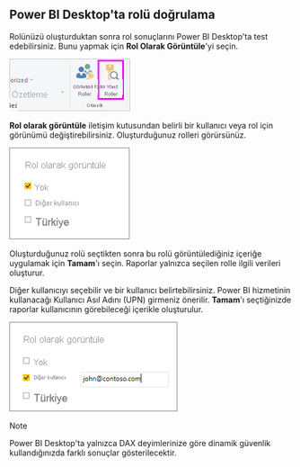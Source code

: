 ## <a name="validating-the-role-within-power-bi-desktop"></a>Power BI Desktop'ta rolü doğrulama
Rolünüzü oluşturduktan sonra rol sonuçlarını Power BI Desktop'ta test edebilirsiniz. Bunu yapmak için **Rol Olarak Görüntüle**'yi seçin.

![](./media/rls-desktop-view-as-roles/powerbi-desktop-rls-view-as-roles.png)

**Rol olarak görüntüle** iletişim kutusundan belirli bir kullanıcı veya rol için görünümü değiştirebilirsiniz. Oluşturduğunuz rolleri görürsünüz.

![](./media/rls-desktop-view-as-roles/powerbi-desktop-rls-view-as-roles-dialog.png)

Oluşturduğunuz rolü seçtikten sonra bu rolü görüntülediğiniz içeriğe uygulamak için **Tamam**'ı seçin. Raporlar yalnızca seçilen rolle ilgili verileri oluşturur.

Diğer kullanıcıyı seçebilir ve bir kullanıcı belirtebilirsiniz. Power BI hizmetinin kullanacağı Kullanıcı Asıl Adını (UPN) girmeniz önerilir. **Tamam**'ı seçtiğinizde raporlar kullanıcının görebileceği içerikle oluşturulur. 

![](./media/rls-desktop-view-as-roles/powerbi-desktop-rls-other-user.png)

> [!NOTE]
> Power BI Desktop'ta yalnızca DAX deyimlerinize göre dinamik güvenlik kullandığınızda farklı sonuçlar gösterilecektir.
> 
> 

